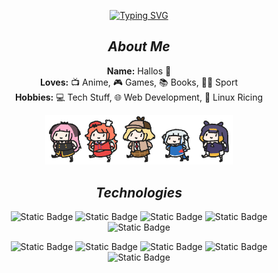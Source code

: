 <div align="center">

[![Typing SVG](https://readme-typing-svg.demolab.com?font=Fira+Code&duration=3000&color=F4C9DC&center=true&vCenter=true&multiline=true&repeat=false&random=false&width=435&height=100&lines=Yahallo+~+Welcome+to+my+github+%F0%9F%8C%9F)](https://git.io/typing-svg)
## *About Me*

**Name:** Hallos 👋  
**Loves:** 📺 Anime, 🎮 Games, 📚 Books, 🏃‍♂️ Sport  
**Hobbies:** 💻 Tech Stuff, 🌐 Web Development, 🐧 Linux Ricing 

<p align="center">
  <img src="https://raw.githubusercontent.com/PurpleHallos/PurpleHallos/main/assets/parade.webp" width="300px" alt="Parade"/>
</p>

## ***Technologies***

![Static Badge](https://img.shields.io/badge/HTML5-%23E34F26?style=flat&logo=html5&logoColor=white)
![Static Badge](https://img.shields.io/badge/CSS3-%231572B6?style=flat&logo=css3&logoColor=white)
![Static Badge](https://img.shields.io/badge/JavaScript-%23F7DF1E?style=flat&logo=javascript&logoColor=black)
![Static Badge](https://img.shields.io/badge/Wordpress-%2321759B?style=flat&logo=wordpress)
![Static Badge](https://img.shields.io/badge/Hugo-%23FF4088?style=flat&logo=hugo&logoColor=white)

![Static Badge](https://img.shields.io/badge/Github-%23181717?style=flat&logo=github)
![Static Badge](https://img.shields.io/badge/Ansible-%23EE0000?style=flat&logo=ansible)
![Static Badge](https://img.shields.io/badge/Linux-%23FCC624?style=flat&logo=linux&logoColor=black)
![Static Badge](https://img.shields.io/badge/virtualbox-%23183A61?style=flat&logo=virtualbox&logoColor=white)
![Static Badge](https://img.shields.io/badge/Docker-%232496ED?style=flat&logo=docker&logoColor=white)
